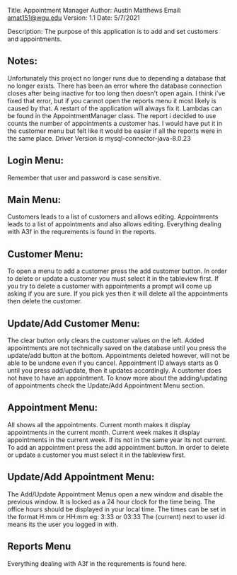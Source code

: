 Title: Appointment Manager
Author: Austin Matthews
Email: amat151@wgu.edu
Version: 1.1
Date: 5/7/2021

Description: The purpose of this application is to add and set customers and appointments.


Notes:
----------------------------------------------------------------------------------------------------
Unfortunately this project no longer runs due to depending a database that no longer exists.
There has been an error where the database connection closes after being inactive for too long then doesn't open again. 
I think i've fixed that error, but if you cannot open the reports menu it most likely is caused by that. A restart of the application will always fix it.
Lambdas can be found in the AppointmentManager class. 
The report i decided to use counts the number of appointments a customer has. I would have put it in the customer menu but felt like it would be easier if all the reports were in the same place.
Driver Version is mysql-connector-java-8.0.23


Login Menu:
----------------------------------------------------------------------------------------------------
Remember that user and password is case sensitive.


Main Menu:
----------------------------------------------------------------------------------------------------
Customers leads to a list of customers and allows editing.
Appointments leads to a list of appointments and also allows editing.
Everything dealing with A3f in the requrements is found in the reports.


Customer Menu:
----------------------------------------------------------------------------------------------------
To open a menu to add a customer press the add customer button.
In order to delete or update a customer you must select it in the tableview first.
If you try to delete a customer with appointments a prompt will come up asking if you are sure. If you pick yes then it will delete all the appointments then delete the customer.


Update/Add Customer Menu:
----------------------------------------------------------------------------------------------------
The clear button only clears the customer values on the left.
Added appointments are not technically saved on the database until you press the update/add button at the bottom.
Appointments deleted however, will not be able to be undone even if you cancel. 
Appointment ID always starts as 0 until you press add/update, then it updates accordingly.
A customer does not have to have an appointment.
To know more about the adding/updating of appointments check the Update/Add Appointment Menu section.


Appointment Menu:
----------------------------------------------------------------------------------------------------
All shows all the appointments.
Current month makes it display appointments in the current month.
Current week makes it display appointments in the current week.
If its not in the same year its not current.
To add an appointment press the add appointment button.
In order to delete or update a customer you must select it in the tableview first.


Update/Add Appointment Menu:
----------------------------------------------------------------------------------------------------
The Add/Update Appointment Menus open a new window and disable the previous window.
It is locked as a 24 hour clock for the time being.
The office hours should be displayed in your local time.
The times can be set in the format H:mm or HH:mm eg: 3:33 or 03:33 
The (current) next to user id means its the user you logged in with.


Reports Menu
----------------------------------------------------------------------------------------------------
Everything dealing with A3f in the requrements is found here.
